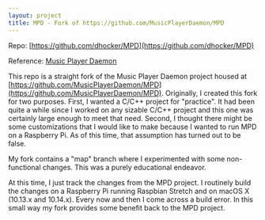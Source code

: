 ```yaml
---
layout: project
title: MPD - Fork of https://github.com/MusicPlayerDaemon/MPD
---
```


Repo: [https://github.com/dhocker/MPD](https://github.com/dhocker/MPD)

Reference: [Music Player Daemon](https://www.musicpd.org/)

This repo is a straight fork of the Music Player Daemon project housed
at [https://github.com/MusicPlayerDaemon/MPD](https://github.com/MusicPlayerDaemon/MPD).
Originally, I created this fork for two purposes. First, I wanted a C/C++ project
for "practice". It had been quite a while since I worked on any sizable
C/C++ project and this one was certainly large enough to meet that need. Second,
I thought there might be some customizations that I would like to make because
I wanted to run MPD on a Raspberry Pi. As of this
time, that assumption has turned out to be false.

My fork contains a "map" branch where I experimented with some non-functional
changes. This was a purely educational endeavor.

At this time, I just track the changes from the MPD project. I routinely build
the changes on a Raspberry Pi running Raspbian Stretch and on macOS X (10.13.x
and 10.14.x).
Every now and then I come across a build error. In this small way my
fork provides some benefit back to the MPD project.